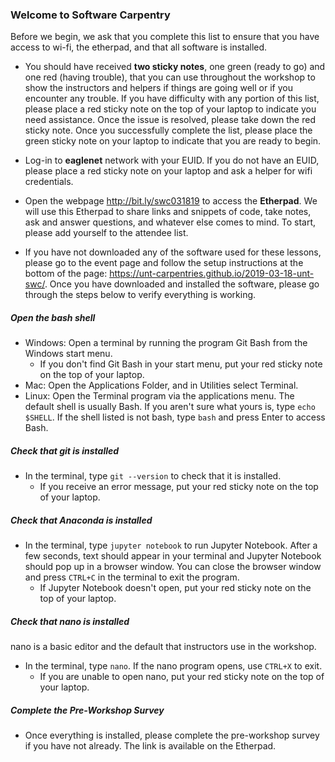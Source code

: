 ### Welcome to Software Carpentry

Before we begin, we ask that you complete this list to ensure that you have access to wi-fi, the etherpad, and that all software is installed.

* You should have received **two sticky notes**, one green (ready to go) and one red (having trouble), that you can use throughout the workshop to show the instructors and helpers if things are going well or if you encounter any trouble.  If you have difficulty with any portion of this list, please place a red sticky note on the top of your laptop to indicate you need assistance. Once the issue is resolved, please take down the red sticky note.  Once you successfully complete the list, please place the green sticky note on your laptop to indicate that you are ready to begin.

* Log-in to **eaglenet** network with your EUID. If you do not have an EUID, please place a red sticky note on your laptop and ask a helper for wifi credentials.

* Open the webpage http://bit.ly/swc031819 to access the **Etherpad**.  We will use this Etherpad to share links and snippets of code, take notes, ask and answer questions, and whatever else comes to mind. To start, please add yourself to the attendee list.

* If you have not downloaded any of the software used for these lessons, please go to the event page and follow the setup instructions at the bottom of the page: https://unt-carpentries.github.io/2019-03-18-unt-swc/. Once you have downloaded and installed the software, please go through the steps below to verify everything is working.

##### Open the bash shell

* Windows: Open a terminal by running the program Git Bash from the Windows start menu.
    * If you don't find Git Bash in your start menu, put your red sticky note on the top of your laptop.
* Mac: Open the Applications Folder, and in Utilities select Terminal.
* Linux: Open the Terminal program via the applications menu.  The default shell is usually Bash.  If you aren't sure what yours is, type `echo $SHELL`.  If the shell listed is not bash, type `bash` and press Enter to access Bash.

##### Check that git is installed

* In the terminal, type `git --version` to check that it is installed.  
    * If you receive an error message, put your red sticky note on the top of your laptop.

##### Check that Anaconda is installed

* In the terminal, type `jupyter notebook` to run Jupyter Notebook. After a few seconds, text should appear in your terminal and Jupyter Notebook should pop up in a browser window. You can close the browser window and press `CTRL+C` in the terminal to exit the program.
    * If Jupyter Notebook doesn't open, put your red sticky note on the top of your laptop.

##### Check that nano is installed

nano is a basic editor and the default that instructors use in the workshop.
* In the terminal, type `nano`. If the nano program opens, use `CTRL+X` to exit.
    * If you are unable to open nano, put your red sticky note on the top of your laptop.

##### Complete the Pre-Workshop Survey
* Once everything is installed, please complete the pre-workshop survey if you have not already.  The link is available on the Etherpad.

